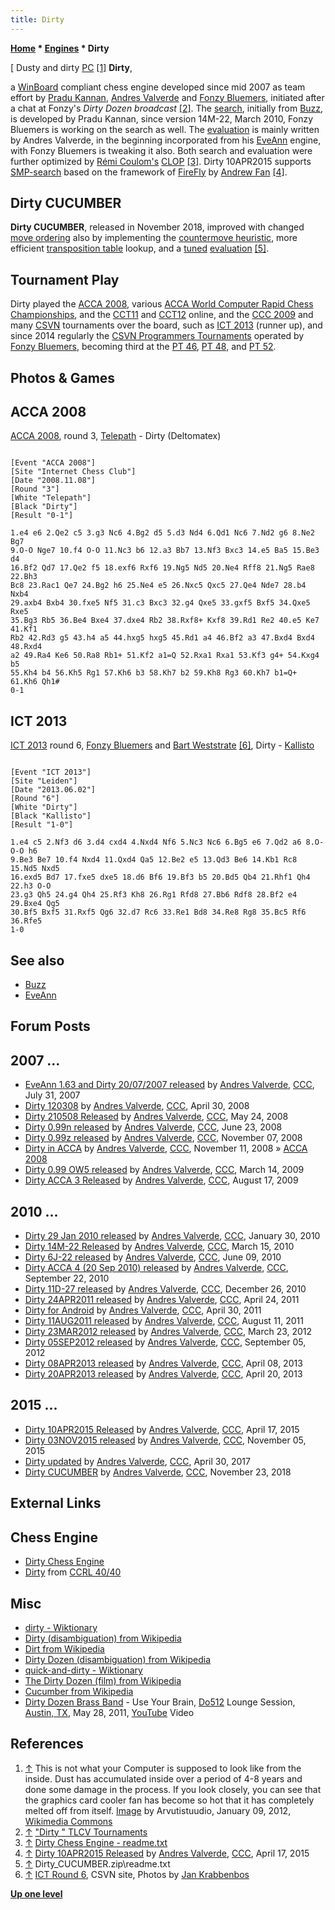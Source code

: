 ```yaml
---
title: Dirty
---
```

**[Home](Home "Home") * [Engines](Engines "Engines") * Dirty**

\[ Dusty and dirty [PC](IBM_PC "IBM PC") <a id="cite-note-1" href="#cite-ref-1">[1]</a>
**Dirty**,

a [WinBoard](WinBoard "WinBoard") compliant chess engine developed since mid 2007 as team effort by [Pradu Kannan](Pradu_Kannan "Pradu Kannan"), [Andres Valverde](Andres_Valverde "Andres Valverde") and [Fonzy Bluemers](Fonzy_Bluemers "Fonzy Bluemers"), initiated after a chat at Fonzy's *Dirty Dozen broadcast* <a id="cite-note-2" href="#cite-ref-2">[2]</a>. The [search](Search "Search"), initially from [Buzz](Buzz "Buzz"), is developed by Pradu Kannan, since version 14M-22, March 2010, Fonzy Bluemers is working on the search as well. The [evaluation](Evaluation "Evaluation") is mainly written by Andres Valverde, in the beginning incorporated from his [EveAnn](EveAnn "EveAnn") engine, with Fonzy Bluemers is tweaking it also. Both search and evaluation were further optimized by [Rémi Coulom's](R%C3%A9mi_Coulom "Rémi Coulom") [CLOP](CLOP "CLOP") <a id="cite-note-3" href="#cite-ref-3">[3]</a>.
Dirty 10APR2015 supports [SMP-search](Parallel_Search "Parallel Search") based on the framework of [FireFly](FireFly "FireFly") by [Andrew Fan](Andrew_Fan "Andrew Fan") <a id="cite-note-4" href="#cite-ref-4">[4]</a>.

## Dirty CUCUMBER

**Dirty CUCUMBER**, released in November 2018, improved with changed [move ordering](Move_Ordering "Move Ordering") also by implementing the [countermove heuristic](Countermove_Heuristic "Countermove Heuristic"), more efficient [transposition table](Transposition_Table "Transposition Table") lookup, and a [tuned](Automated_Tuning "Automated Tuning") [evaluation](Evaluation "Evaluation") <a id="cite-note-5" href="#cite-ref-5">[5]</a>.

## Tournament Play

Dirty played the [ACCA 2008](ACCA_2008 "ACCA 2008"), various [ACCA World Computer Rapid Chess Championships](ACCA_World_Computer_Rapid_Chess_Championship "ACCA World Computer Rapid Chess Championship"), and the [CCT11](CCT11 "CCT11") and [CCT12](CCT12 "CCT12") online, and the [CCC 2009](CCC_2009 "CCC 2009") and many [CSVN](CSVN "CSVN") tournaments over the board, such as [ICT 2013](ICT_2013 "ICT 2013") (runner up), and since 2014 regularly the [CSVN Programmers Tournaments](CSVN_Programmers_Tournament "CSVN Programmers Tournament") operated by [Fonzy Bluemers](Fonzy_Bluemers "Fonzy Bluemers"), becoming third at the [PT 46](PT_46 "PT 46"), [PT 48](PT_48 "PT 48"), and [PT 52](PT_52 "PT 52").

## Photos & Games

## ACCA 2008

[ACCA 2008](ACCA_2008 "ACCA 2008"), round 3, [Telepath](Telepath "Telepath") - Dirty (Deltomatex)

```

[Event "ACCA 2008"]
[Site "Internet Chess Club"]
[Date "2008.11.08"]
[Round "3"]
[White "Telepath"]
[Black "Dirty"]
[Result "0-1"]

1.e4 e6 2.Qe2 c5 3.g3 Nc6 4.Bg2 d5 5.d3 Nd4 6.Qd1 Nc6 7.Nd2 g6 8.Ne2 Bg7 
9.O-O Nge7 10.f4 O-O 11.Nc3 b6 12.a3 Bb7 13.Nf3 Bxc3 14.e5 Ba5 15.Be3 d4 
16.Bf2 Qd7 17.Qe2 f5 18.exf6 Rxf6 19.Ng5 Nd5 20.Ne4 Rff8 21.Ng5 Rae8 22.Bh3 
Bc8 23.Rac1 Qe7 24.Bg2 h6 25.Ne4 e5 26.Nxc5 Qxc5 27.Qe4 Nde7 28.b4 Nxb4 
29.axb4 Bxb4 30.fxe5 Nf5 31.c3 Bxc3 32.g4 Qxe5 33.gxf5 Bxf5 34.Qxe5 Rxe5 
35.Bg3 Rb5 36.Be4 Bxe4 37.dxe4 Rb2 38.Rxf8+ Kxf8 39.Rd1 Re2 40.e5 Ke7 41.Kf1
Rb2 42.Rd3 g5 43.h4 a5 44.hxg5 hxg5 45.Rd1 a4 46.Bf2 a3 47.Bxd4 Bxd4 48.Rxd4 
a2 49.Ra4 Ke6 50.Ra8 Rb1+ 51.Kf2 a1=Q 52.Rxa1 Rxa1 53.Kf3 g4+ 54.Kxg4 b5 
55.Kh4 b4 56.Kh5 Rg1 57.Kh6 b3 58.Kh7 b2 59.Kh8 Rg3 60.Kh7 b1=Q+ 61.Kh6 Qh1# 
0-1

```

## ICT 2013

[](https://www.csvn.nl/index.php/nieuws/51-toernooien/588-ict-round-6)
[ICT 2013](ICT_2013 "ICT 2013") round 6, [Fonzy Bluemers](Fonzy_Bluemers "Fonzy Bluemers") and [Bart Weststrate](Bart_Weststrate "Bart Weststrate") <a id="cite-note-6" href="#cite-ref-6">[6]</a>, Dirty - [Kallisto](Kallisto "Kallisto")

```

[Event "ICT 2013"]
[Site "Leiden"]
[Date "2013.06.02"]
[Round "6"]
[White "Dirty"]
[Black "Kallisto"]
[Result "1-0"]

1.e4 c5 2.Nf3 d6 3.d4 cxd4 4.Nxd4 Nf6 5.Nc3 Nc6 6.Bg5 e6 7.Qd2 a6 8.O-O-O h6
9.Be3 Be7 10.f4 Nxd4 11.Qxd4 Qa5 12.Be2 e5 13.Qd3 Be6 14.Kb1 Rc8 15.Nd5 Nxd5 
16.exd5 Bd7 17.fxe5 dxe5 18.d6 Bf6 19.Bf3 b5 20.Bd5 Qb4 21.Rhf1 Qh4 22.h3 O-O 
23.g3 Qh5 24.g4 Qh4 25.Rf3 Kh8 26.Rg1 Rfd8 27.Bb6 Rdf8 28.Bf2 e4 29.Bxe4 Qg5 
30.Bf5 Bxf5 31.Rxf5 Qg6 32.d7 Rc6 33.Re1 Bd8 34.Re8 Rg8 35.Bc5 Rf6 36.Rfe5 
1-0

```

## See also

- [Buzz](Buzz "Buzz")
- [EveAnn](EveAnn "EveAnn")

## Forum Posts

## 2007 ...

- [EveAnn 1.63 and Dirty 20/07/2007 released](http://www.talkchess.com/forum/viewtopic.php?t=15482) by [Andres Valverde](Andres_Valverde "Andres Valverde"), [CCC](CCC "CCC"), July 31, 2007
- [Dirty 120308](http://www.talkchess.com/forum/viewtopic.php?t=20931) by [Andres Valverde](Andres_Valverde "Andres Valverde"), [CCC](CCC "CCC"), April 30, 2008
- [Dirty 210508 Released](http://www.talkchess.com/forum/viewtopic.php?t=21332) by [Andres Valverde](Andres_Valverde "Andres Valverde"), [CCC](CCC "CCC"), May 24, 2008
- [Dirty 0.99n released](http://www.talkchess.com/forum/viewtopic.php?t=21917) by [Andres Valverde](Andres_Valverde "Andres Valverde"), [CCC](CCC "CCC"), June 23, 2008
- [Dirty 0.99z released](http://www.talkchess.com/forum/viewtopic.php?t=24775) by [Andres Valverde](Andres_Valverde "Andres Valverde"), [CCC](CCC "CCC"), November 07, 2008
- [Dirty in ACCA](http://www.talkchess.com/forum/viewtopic.php?t=24842) by [Andres Valverde](Andres_Valverde "Andres Valverde"), [CCC](CCC "CCC"), November 11, 2008 » [ACCA 2008](ACCA_2008 "ACCA 2008")
- [Dirty 0.99 OW5 released](http://www.talkchess.com/forum/viewtopic.php?t=27002) by [Andres Valverde](Andres_Valverde "Andres Valverde"), [CCC](CCC "CCC"), March 14, 2009
- [Dirty ACCA 3 Released](http://www.talkchess.com/forum/viewtopic.php?t=29436) by [Andres Valverde](Andres_Valverde "Andres Valverde"), [CCC](CCC "CCC"), August 17, 2009

## 2010 ...

- [Dirty 29 Jan 2010 released](http://www.talkchess.com/forum/viewtopic.php?t=32216) by [Andres Valverde](Andres_Valverde "Andres Valverde"), [CCC](CCC "CCC"), January 30, 2010
- [Dirty 14M-22 Released](http://www.talkchess.com/forum/viewtopic.php?t=33270) by [Andres Valverde](Andres_Valverde "Andres Valverde"), [CCC](CCC "CCC"), March 15, 2010
- [Dirty 6J-22 released](http://www.talkchess.com/forum/viewtopic.php?t=34836) by [Andres Valverde](Andres_Valverde "Andres Valverde"), [CCC](CCC "CCC"), June 09, 2010
- [Dirty ACCA 4 (20 Sep 2010) released](http://www.talkchess.com/forum/viewtopic.php?t=36153) by [Andres Valverde](Andres_Valverde "Andres Valverde"), [CCC](CCC "CCC"), September 22, 2010
- [Dirty 11D-27 released](http://www.talkchess.com/forum/viewtopic.php?t=37295) by [Andres Valverde](Andres_Valverde "Andres Valverde"), [CCC](CCC "CCC"), December 26, 2010
- [Dirty 24APR2011 released](http://www.talkchess.com/forum/viewtopic.php?t=38859) by [Andres Valverde](Andres_Valverde "Andres Valverde"), [CCC](CCC "CCC"), April 24, 2011
- [Dirty for Android](http://www.talkchess.com/forum/viewtopic.php?t=38936) by [Andres Valverde](Andres_Valverde "Andres Valverde"), [CCC](CCC "CCC"), April 30, 2011
- [Dirty 11AUG2011 released](http://www.talkchess.com/forum/viewtopic.php?t=40032) by [Andres Valverde](Andres_Valverde "Andres Valverde"), [CCC](CCC "CCC"), August 11, 2011
- [Dirty 23MAR2012 released](http://www.talkchess.com/forum/viewtopic.php?t=42989) by [Andres Valverde](Andres_Valverde "Andres Valverde"), [CCC](CCC "CCC"), March 23, 2012
- [Dirty 05SEP2012 released](http://www.talkchess.com/forum/viewtopic.php?t=45022) by [Andres Valverde](Andres_Valverde "Andres Valverde"), [CCC](CCC "CCC"), September 05, 2012
- [Dirty 08APR2013 released](http://www.talkchess.com/forum/viewtopic.php?t=47733) by [Andres Valverde](Andres_Valverde "Andres Valverde"), [CCC](CCC "CCC"), April 08, 2013
- [Dirty 20APR2013 released](http://www.talkchess.com/forum/viewtopic.php?t=47823) by [Andres Valverde](Andres_Valverde "Andres Valverde"), [CCC](CCC "CCC"), April 20, 2013

## 2015 ...

- [Dirty 10APR2015 Released](http://www.talkchess.com/forum/viewtopic.php?t=56034) by [Andres Valverde](Andres_Valverde "Andres Valverde"), [CCC](CCC "CCC"), April 17, 2015
- [Dirty 03NOV2015 released](http://www.talkchess.com/forum/viewtopic.php?t=58166) by [Andres Valverde](Andres_Valverde "Andres Valverde"), [CCC](CCC "CCC"), November 05, 2015
- [Dirty updated](http://www.talkchess.com/forum/viewtopic.php?t=63868) by [Andres Valverde](Andres_Valverde "Andres Valverde"), [CCC](CCC "CCC"), April 30, 2017
- [Dirty CUCUMBER](http://www.talkchess.com/forum3/viewtopic.php?f=2&t=69021) by [Andres Valverde](Andres_Valverde "Andres Valverde"), [CCC](CCC "CCC"), November 23, 2018

## External Links

## Chess Engine

- [Dirty Chess Engine](http://www.dirtychess.com/)
- [Dirty](http://www.computerchess.org.uk/ccrl/4040/cgi/compare_engines.cgi?family=Dirty&print=Rating+list&print=Results+table&print=LOS+table&print=Ponder+hit+table&print=Eval+difference+table&print=Comopp+gamenum+table&print=Overlap+table&print=Score+with+common+opponents) from [CCRL 40/40](CCRL "CCRL")

## Misc

- [dirty - Wiktionary](https://en.wiktionary.org/wiki/dirty)
- [Dirty (disambiguation) from Wikipedia](<https://en.wikipedia.org/wiki/Dirty_(disambiguation)>)
- [Dirt from Wikipedia](https://en.wikipedia.org/wiki/Dirt)
- [Dirty Dozen (disambiguation) from Wikipedia](https://en.wikipedia.org/wiki/Dirty_Dozen)
- [quick-and-dirty - Wiktionary](https://en.wiktionary.org/wiki/quick-and-dirty)
- [The Dirty Dozen (film) from Wikipedia](https://en.wikipedia.org/wiki/The_Dirty_Dozen)
- [Cucumber from Wikipedia](https://en.wikipedia.org/wiki/Cucumber)
- [Dirty Dozen Brass Band](https://en.wikipedia.org/wiki/Dirty_Dozen_Brass_Band) - Use Your Brain, [Do512](https://en.wikipedia.org/wiki/Do512) Lounge Session, [Austin, TX](https://en.wikipedia.org/wiki/Austin,_Texas), May 28, 2011, [YouTube](https://en.wikipedia.org/wiki/YouTube) Video

## References

1. <a id="cite-ref-1" href="#cite-note-1">↑</a> This is not what your Computer is supposed to look like from the inside. Dust has accumulated inside over a period of 4-8 years and done some damage in the process. If you look closely, you can see that the graphics card cooler fan has become so hot that it has completely melted off from itself. [Image](https://commons.wikimedia.org/wiki/File:Dusty-dirty_PC.jpg) by Arvutistuudio, January 09, 2012, [Wikimedia Commons](https://en.wikipedia.org/wiki/Wikimedia_Commons)
1. <a id="cite-ref-2" href="#cite-note-2">↑</a> ["Dirty " TLCV Tournaments](http://www.geenvis.net/tlcv.html)
1. <a id="cite-ref-3" href="#cite-note-3">↑</a> [Dirty Chess Engine - readme.txt](http://www.dirtychess.com/readme.txt)
1. <a id="cite-ref-4" href="#cite-note-4">↑</a> [Dirty 10APR2015 Released](http://www.talkchess.com/forum/viewtopic.php?t=56034) by [Andres Valverde](Andres_Valverde "Andres Valverde"), [CCC](CCC "CCC"), April 17, 2015
1. <a id="cite-ref-5" href="#cite-note-5">↑</a> Dirty_CUCUMBER.zip\\readme.txt
1. <a id="cite-ref-6" href="#cite-note-6">↑</a> [ICT Round 6](https://www.csvn.nl/index.php/nieuws/51-toernooien/588-ict-round-6), CSVN site, Photos by [Jan Krabbenbos](Jan_Krabbenbos "Jan Krabbenbos")

**[Up one level](Engines "Engines")**

